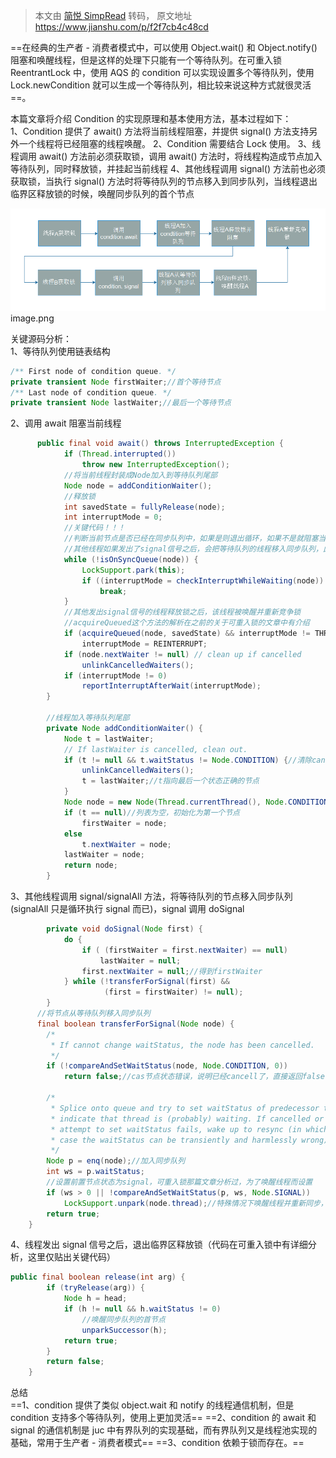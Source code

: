 > 本文由 [简悦 SimpRead](http://ksria.com/simpread/) 转码， 原文地址 https://www.jianshu.com/p/f2f7cb4c48cd

==在经典的生产者 - 消费者模式中，可以使用 Object.wait() 和 Object.notify() 阻塞和唤醒线程，但是这样的处理下只能有一个等待队列。在可重入锁 ReentrantLock 中，使用 AQS 的 condition 可以实现设置多个等待队列，使用 Lock.newCondition 就可以生成一个等待队列，相比较来说这种方式就很灵活==。

本篇文章将介绍 Condition 的实现原理和基本使用方法，基本过程如下：  
1、Condition 提供了 await() 方法将当前线程阻塞，并提供 signal() 方法支持另外一个线程将已经阻塞的线程唤醒。 
2、Condition 需要结合 Lock 使用。
3、线程调用 await() 方法前必须获取锁，调用 await() 方法时，将线程构造成节点加入等待队列，同时释放锁，并挂起当前线程 
4、其他线程调用 signal() 方法前也必须获取锁，当执行 signal() 方法时将等待队列的节点移入到同步队列，当线程退出临界区释放锁的时候，唤醒同步队列的首个节点

![](../../assets/5507455-37635d0723174712.png) image.png

关键源码分析：  
1、等待队列使用链表结构

```java
/** First node of condition queue. */
private transient Node firstWaiter;//首个等待节点
/** Last node of condition queue. */
private transient Node lastWaiter;//最后一个等待节点
```

2、调用 await 阻塞当前线程

```java
      public final void await() throws InterruptedException {
            if (Thread.interrupted())
                throw new InterruptedException();
            //将当前线程封装成Node加入到等待队列尾部
            Node node = addConditionWaiter();
            //释放锁
            int savedState = fullyRelease(node);
            int interruptMode = 0;
            //关键代码！！！
            //判断当前节点是否已经在同步队列中，如果是则退出循环，如果不是就阻塞当前线程
            //其他线程如果发出了signal信号之后，会把等待队列的线程移入同步队列，此时就会退出循环，进入下面的重新获取锁的acquireQueued
            while (!isOnSyncQueue(node)) {
                LockSupport.park(this);
                if ((interruptMode = checkInterruptWhileWaiting(node)) != 0)
                    break;
            }
            //其他发出signal信号的线程释放锁之后，该线程被唤醒并重新竞争锁
            //acquireQueued这个方法的解析在之前的关于可重入锁的文章中有介绍
            if (acquireQueued(node, savedState) && interruptMode != THROW_IE)
                interruptMode = REINTERRUPT;
            if (node.nextWaiter != null) // clean up if cancelled
                unlinkCancelledWaiters();
            if (interruptMode != 0)
                reportInterruptAfterWait(interruptMode);
        }

        //线程加入等待队列尾部
        private Node addConditionWaiter() {
            Node t = lastWaiter;
            // If lastWaiter is cancelled, clean out.
            if (t != null && t.waitStatus != Node.CONDITION) {//清除cancell态的节点
                unlinkCancelledWaiters();
                t = lastWaiter;//t指向最后一个状态正确的节点
            }
            Node node = new Node(Thread.currentThread(), Node.CONDITION);
            if (t == null)//列表为空，初始化为第一个节点
                firstWaiter = node;
            else
                t.nextWaiter = node;
            lastWaiter = node;
            return node;
        }
```

3、其他线程调用 signal/signalAll 方法，将等待队列的节点移入同步队列 (signalAll 只是循环执行 signal 而已)，signal 调用 doSignal

```java
        private void doSignal(Node first) {
            do {
                if ( (firstWaiter = first.nextWaiter) == null)
                    lastWaiter = null;
                first.nextWaiter = null;//得到firstWaiter
            } while (!transferForSignal(first) &&
                     (first = firstWaiter) != null);
        }
      //将节点从等待队列移入同步队列
      final boolean transferForSignal(Node node) {
        /*
         * If cannot change waitStatus, the node has been cancelled.
         */
        if (!compareAndSetWaitStatus(node, Node.CONDITION, 0))
            return false;//cas节点状态错误，说明已经cancell了，直接返回false

        /*
         * Splice onto queue and try to set waitStatus of predecessor to
         * indicate that thread is (probably) waiting. If cancelled or
         * attempt to set waitStatus fails, wake up to resync (in which
         * case the waitStatus can be transiently and harmlessly wrong).
         */
        Node p = enq(node);//加入同步队列
        int ws = p.waitStatus;
        //设置前置节点状态为signal，可重入锁那篇文章分析过，为了唤醒线程而设置
        if (ws > 0 || !compareAndSetWaitStatus(p, ws, Node.SIGNAL))
            LockSupport.unpark(node.thread);//特殊情况下唤醒线程并重新同步，一般情况下这里不会执行
        return true;
    }
```

4、线程发出 signal 信号之后，退出临界区释放锁（代码在可重入锁中有详细分析，这里仅贴出关键代码）

```java
public final boolean release(int arg) {
        if (tryRelease(arg)) {
            Node h = head;
            if (h != null && h.waitStatus != 0)
                //唤醒同步队列的首节点
                unparkSuccessor(h);
            return true;
        }
        return false;
    }
```

总结  
==1、condition 提供了类似 object.wait 和 notify 的线程通信机制，但是 condition 支持多个等待队列，使用上更加灵活== 
==2、condition 的 await 和 signal 的通信机制是 juc 中有界队列的实现基础，而有界队列又是线程池实现的基础，常用于生产者 - 消费者模式== 
==3、condition 依赖于锁而存在。==
